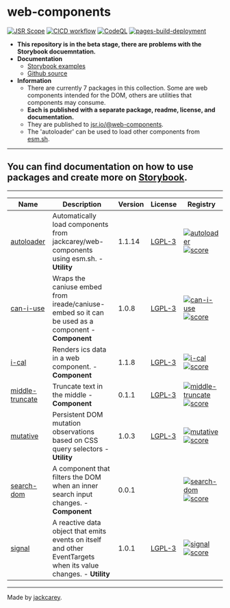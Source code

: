 # web-components

[![JSR Scope](https://jsr.io/badges/@web-components)](https://jsr.io/@web-components)
[![CICD workflow](https://github.com/jackcarey/web-components/actions/workflows/cicd.yml/badge.svg?branch=main)](https://github.com/jackcarey/web-components/actions/workflows/cicd.yml?query=branch%3Amain)
[![CodeQL](https://github.com/jackcarey/web-components/actions/workflows/github-code-scanning/codeql/badge.svg)](https://github.com/jackcarey/web-components/actions/workflows/github-code-scanning/codeql)
[![pages-build-deployment](https://github.com/jackcarey/web-components/actions/workflows/pages/pages-build-deployment/badge.svg)](https://github.com/jackcarey/web-components/actions/workflows/pages/pages-build-deployment)

-   **This repository is in the beta stage, there are problems with the Storybook docuemntation.**
-   **Documentation**
    -   [Storybook examples](https://jackcarey.co.uk/web-components/storybook-static/)
    -   [Github source](https://github.com/jackcarey/web-components)
-   **Information**
    -   There are currently 7 packages in this collection. Some are web components intended for the DOM, others are utilities that components may consume.
    -   **Each is published with a separate package, readme, license, and documentation.**
    -   They are published to [jsr.io/@web-components](https://jsr.io/@web-components).
    -   The 'autoloader' can be used to load other components from [esm.sh](https://esm.sh/).

---

## You can find documentation on how to use packages and create more on [Storybook](https://jackcarey.co.uk/web-components/storybook-static/).

---

| Name | Description | Version | License | Registry |
| --- | --- | --- | --- | --- |
| [autoloader](https://jackcarey.co.uk/web-components/packages/autoloader) | Automatically load components from jackcarey/web-components using esm.sh. - **Utility** | 1.1.14 | [LGPL-3](https://www.tldrlegal.com/search?query=LGPL-3) | [![autoloader](https://jsr.io/badges/@web-components/autoloader)](https://jsr.io/@web-components/autoloader) [![score](https://jsr.io/badges/@web-components/autoloader/score)](https://jsr.io/@web-components/autoloader/score) |
| [can-i-use](https://jackcarey.co.uk/web-components/packages/can-i-use) | Wraps the caniuse embed from ireade/caniuse-embed so it can be used as a component - **Component** | 1.0.8 | [LGPL-3](https://www.tldrlegal.com/search?query=LGPL-3) | [![can-i-use](https://jsr.io/badges/@web-components/can-i-use)](https://jsr.io/@web-components/can-i-use) [![score](https://jsr.io/badges/@web-components/can-i-use/score)](https://jsr.io/@web-components/can-i-use/score) |
| [i-cal](https://jackcarey.co.uk/web-components/packages/i-cal) | Renders ics data in a web component. - **Component** | 1.1.8 | [LGPL-3](https://www.tldrlegal.com/search?query=LGPL-3) | [![i-cal](https://jsr.io/badges/@web-components/i-cal)](https://jsr.io/@web-components/i-cal) [![score](https://jsr.io/badges/@web-components/i-cal/score)](https://jsr.io/@web-components/i-cal/score) |
| [middle-truncate](https://jackcarey.co.uk/web-components/packages/middle-truncate) | Truncate text in the middle - **Component** | 0.1.1 | [LGPL-3](https://www.tldrlegal.com/search?query=LGPL-3) | [![middle-truncate](https://jsr.io/badges/@web-components/middle-truncate)](https://jsr.io/@web-components/middle-truncate) [![score](https://jsr.io/badges/@web-components/middle-truncate/score)](https://jsr.io/@web-components/middle-truncate/score) |
| [mutative](https://jackcarey.co.uk/web-components/packages/mutative) | Persistent DOM mutation observations based on CSS query selectors - **Utility** | 1.0.3 | [LGPL-3](https://www.tldrlegal.com/search?query=LGPL-3) | [![mutative](https://jsr.io/badges/@web-components/mutative)](https://jsr.io/@web-components/mutative) [![score](https://jsr.io/badges/@web-components/mutative/score)](https://jsr.io/@web-components/mutative/score) |
| [search-dom](https://jackcarey.co.uk/web-components/packages/search-dom) | A component that filters the DOM when an inner search input changes. - **Component** | 0.0.1 | [](https://www.tldrlegal.com/search?query=) | [![search-dom](https://jsr.io/badges/@web-components/search-dom)](https://jsr.io/@web-components/search-dom) [![score](https://jsr.io/badges/@web-components/search-dom/score)](https://jsr.io/@web-components/search-dom/score) |
| [signal](https://jackcarey.co.uk/web-components/packages/signal) | A reactive data object that emits events on itself and other EventTargets when its value changes. - **Utility** | 1.0.1 | [LGPL-3](https://www.tldrlegal.com/search?query=LGPL-3) | [![signal](https://jsr.io/badges/@web-components/signal)](https://jsr.io/@web-components/signal) [![score](https://jsr.io/badges/@web-components/signal/score)](https://jsr.io/@web-components/signal/score) |



---

Made by [jackcarey](https://jackcarey.co.uk/).
